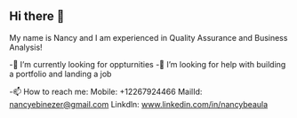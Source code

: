 ## Hi there 👋

My name is Nancy and I am experienced in Quality Assurance and Business Analysis!

-🌱 I’m currently looking for oppturnities
-🤔 I’m looking for help with building a portfolio and landing a job

-📫 How to reach me:
Mobile: +12267924466
MailId: nancyebinezer@gmail.com
Linkdln: www.linkedin.com/in/nancybeaula

<!--
**NancyBeaula/NancyBeaula** is a ✨ _special_ ✨ repository because its `README.md` (this file) appears on your GitHub profile.

Here are some ideas to get you started:

- 🔭 I’m currently working on ...
- 🌱 I’m currently learning ...
- 👯 I’m looking to collaborate on ...
- 🤔 I’m looking for help with ...
- 💬 Ask me about ...
- 📫 How to reach me: ...
- 😄 Pronouns: ...
- ⚡ Fun fact: ...
-->
